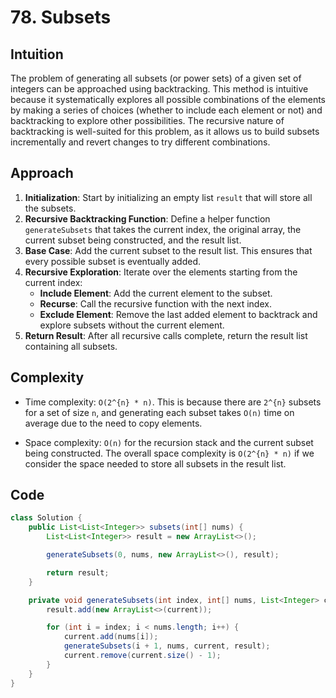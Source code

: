 # 78. Subsets

## Intuition

The problem of generating all subsets (or power sets) of a given set of integers can be approached using backtracking. This method is intuitive because it systematically explores all possible combinations of the elements by making a series of choices (whether to include each element or not) and backtracking to explore other possibilities. The recursive nature of backtracking is well-suited for this problem, as it allows us to build subsets incrementally and revert changes to try different combinations.

## Approach

1. **Initialization**: Start by initializing an empty list `result` that will store all the subsets.
2. **Recursive Backtracking Function**: Define a helper function `generateSubsets` that takes the current index, the original array, the current subset being constructed, and the result list.
3. **Base Case**: Add the current subset to the result list. This ensures that every possible subset is eventually added.
4. **Recursive Exploration**: Iterate over the elements starting from the current index:
   - **Include Element**: Add the current element to the subset.
   - **Recurse**: Call the recursive function with the next index.
   - **Exclude Element**: Remove the last added element to backtrack and explore subsets without the current element.
5. **Return Result**: After all recursive calls complete, return the result list containing all subsets.

## Complexity

- Time complexity: `O(2^{n} * n)`. This is because there are `2^{n}` subsets for a set of size `n`, and generating each subset takes `O(n)` time on average due to the need to copy elements.

- Space complexity: `O(n)` for the recursion stack and the current subset being constructed. The overall space complexity is `O(2^{n} * n)` if we consider the space needed to store all subsets in the result list.

## Code

```java
class Solution {
    public List<List<Integer>> subsets(int[] nums) {
        List<List<Integer>> result = new ArrayList<>();

        generateSubsets(0, nums, new ArrayList<>(), result);

        return result;
    }

    private void generateSubsets(int index, int[] nums, List<Integer> current, List<List<Integer>> result) {
        result.add(new ArrayList<>(current));

        for (int i = index; i < nums.length; i++) {
            current.add(nums[i]);
            generateSubsets(i + 1, nums, current, result);
            current.remove(current.size() - 1);
        }
    }
}
```
